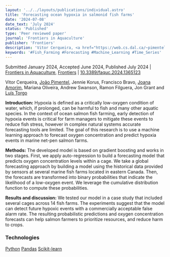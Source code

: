 ```yaml
---
layout: '../../layouts/publications/individual.astro'
title: 'Forecasting ocean hypoxia in salmonid fish farms'
date: '2024-07-08'
date_text: 'July 2024'
status: 'Published'
type: 'Peer reviewed paper'
journal: 'Frontiers in Aquaculture'
publisher: 'Frontiers'
description: 'Vitor Cerqueira, <a href="https://web.cs.dal.ca/~pimentel/" target="_blank">João Pimentel</a>, Jennie Korus, Francisco Bravo, <a href="https://github.com/Joana-18">Joana Amorim</a>, Mariana Oliveira, Andrew Swanson, Ramon Filguera, Jon Grant and <a href="https://web.cs.dal.ca/~ltorgo/" target="_blank">Luís Torgo</a> | Refereed journal | <a href="https://www.frontiersin.org/journals/aquaculture" target="_blank">Frontiers in Aquaculture</a>, <a href="https://www.frontiersin.org" target="_blank">Frontiers</a>'
keywords: '#Fish_Farming #Forecasting #Machine_Learning #Time_Series'
---
```

Submitted January 2024, Accepted June 2024, Published July 2024 | [Frontiers in Aquaculture](https://www.frontiersin.org/journals/aquaculture), [Frontiers](https://www.frontiersin.org) | <i class="ai ai-doi"></i> [10.3389/faquc.2024.1365123](https://doi.org/10.3389/faquc.2024.1365123)

Vitor Cerqueira, [João Pimentel](https://web.cs.dal.ca/~pimentel/), Jennie Korus, Francisco Bravo, [Joana Amorim](https://github.com/Joana-18), Mariana Oliveira, Andrew Swanson, Ramon Filguera, Jon Grant and [Luís Torgo](https://web.cs.dal.ca/~ltorgo/)

<b>Introduction:</b> Hypoxia is defined as a critically low-oxygen condition of water, which, if prolonged, can be harmful to fish and many other aquatic species. In the context of ocean salmon fish farming, early detection of hypoxia events is critical for farm managers to mitigate these events to reduce fish stress, however in complex natural systems accurate forecasting tools are limited. The goal of this research is to use a machine learning approach to forecast oxygen concentration and predict hypoxia events in marine net-pen salmon farms.

<b>Methods:</b> The developed model is based on gradient boosting and works in two stages. First, we apply auto-regression to build a forecasting model that predicts oxygen concentration levels within a cage. We take a global forecasting approach by building a model using the historical data provided by sensors at several marine fish farms located in eastern Canada. Then, the forecasts are transformed into binary probabilities that indicate the likelihood of a low-oxygen event. We leverage the cumulative distribution function to compute these probabilities.

<b>Results and discussion:</b> We tested our model in a case study that included several cages across 14 fish farms. The experiments suggest that the model can detect future hypoxic events with a commercially acceptable false alarm rate. The resulting probabilistic predictions and oxygen concentration forecasts can help salmon farmers to prioritize resources, and reduce harm to crops.

<h3 class="section__subtitle">Technologies</h3>

<span class="mdi mdi-language-python"/> [Python](https://www.python.org)
<span class="mdi mdi-language-python"/> [Pandas](https://pandas.pydata.org)
<span class="mdi mdi-language-python"/> [Scikit-learn](https://scikit-learn.org/stable/)
